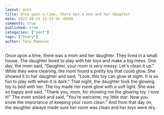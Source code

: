 ```yaml
---
layout: post
title: Once upon a time, there was a mom and her daughter
date: 2023-09-23 12:23:56 +0200
comments: true
published: true
categories: ["post"]
tags: ["Story"]
author: Tony Mamacos
---
```

Once upon a time, there was a mom and her daughter. They lived in a small house. The daughter loved to play with her toys and make a big mess. One day, the mom said, "Daughter, your room is very messy. Let's clean it up."
While they were cleaning, the mom found a pretty toy that could glow. She showed it to her daughter and said, "Look, this toy can glow at night. It is so fun to play with when it is dark."
That night, the daughter took the glowing toy to bed with her. The toy made her room glow with a soft light. She was so happy and said, "Thank you, mom, for showing me the glowing toy. I love it!"
The mom smiled and said, "You're welcome, my little star. Now you know the importance of keeping your room clean." And from that day on, the daughter always made sure her room was clean and her toys were dry.
